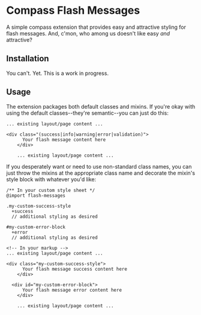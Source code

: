 # Compass Flash Messages

A simple compass extension that provides easy and attractive styling for flash messages. And, c'mon, who among us doesn't like easy _and_ attractive?

## Installation

You can't. Yet. This is a work in progress.

## Usage

The extension packages both default classes and mixins. If you're okay with using the default classes--they're semantic--you can just do this:

    ... existing layout/page content ...

    <div class="(success|info|warning|error|validation)">
		  Your flash message content here
		</div>
		
		... existing layout/page content ...
		
If you desperately want or need to use non-standard class names, you can just throw the mixins at the appropriate class name and decorate the mixin's style block with whatever you'd like:

    /** In your custom style sheet */
    @import flash-messages
    
    .my-custom-success-style
      +success
      // additional styling as desired
    
    #my-custom-error-block
      +error
      // additional styling as desired
    
    <!-- In your markup -->
    ... existing layout/page content ...

    <div class="my-custom-success-style">
		  Your flash message success content here
		</div>

	  <div id="my-custom-error-block">
		  Your flash message error content here
		</div>
		
		... existing layout/page content ...